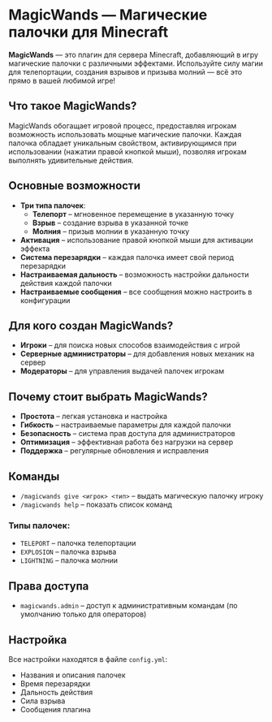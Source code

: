 # MagicWands — Магические палочки для Minecraft

**MagicWands** — это плагин для сервера Minecraft, добавляющий в игру магические палочки с различными эффектами. Используйте силу магии для телепортации, создания взрывов и призыва молний — всё это прямо в вашей любимой игре!

## Что такое MagicWands?

MagicWands обогащает игровой процесс, предоставляя игрокам возможность использовать мощные магические палочки. Каждая палочка обладает уникальным свойством, активирующимся при использовании (нажатии правой кнопкой мыши), позволяя игрокам выполнять удивительные действия.

## Основные возможности

- **Три типа палочек**:
  - **Телепорт** – мгновенное перемещение в указанную точку
  - **Взрыв** – создание взрыва в указанной точке
  - **Молния** – призыв молнии в указанную точку
- **Активация** – использование правой кнопкой мыши для активации эффекта
- **Система перезарядки** – каждая палочка имеет свой период перезарядки
- **Настраиваемая дальность** – возможность настройки дальности действия каждой палочки
- **Настраиваемые сообщения** – все сообщения можно настроить в конфигурации

## Для кого создан MagicWands?

- **Игроки** – для поиска новых способов взаимодействия с игрой
- **Серверные администраторы** – для добавления новых механик на сервер
- **Модераторы** – для управления выдачей палочек игрокам

## Почему стоит выбрать MagicWands?

- **Простота** – легкая установка и настройка
- **Гибкость** – настраиваемые параметры для каждой палочки
- **Безопасность** – система прав доступа для администраторов
- **Оптимизация** – эффективная работа без нагрузки на сервер
- **Поддержка** – регулярные обновления и исправления

## Команды

- `/magicwands give <игрок> <тип>` – выдать магическую палочку игроку
- `/magicwands help` – показать список команд

### Типы палочек:
- `TELEPORT` – палочка телепортации
- `EXPLOSION` – палочка взрыва
- `LIGHTNING` – палочка молнии

## Права доступа

- `magicwands.admin` – доступ к административным командам (по умолчанию только для операторов)

## Настройка

Все настройки находятся в файле `config.yml`:
- Названия и описания палочек
- Время перезарядки
- Дальность действия
- Сила взрыва
- Сообщения плагина